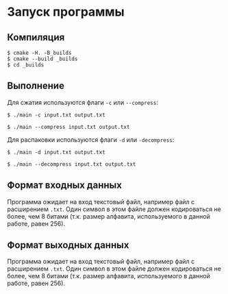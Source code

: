 # Запуск программы

## Компиляция
```
$ cmake -H. -B_builds
$ cmake --build _builds 
$ cd _builds
```
## Выполнение

Для сжатия используются флаги `-с` или `--compress`:

```
$ ./main -c input.txt output.txt
```
```
$ ./main --compress input.txt output.txt
```

Для распаковки используются флаги `-d` или `-decompress`:

```
$ ./main -d input.txt output.txt
```
```
$ ./main --decompress input.txt output.txt
```

## Формат входных данных

Программа ожидает на вход текстовый файл, например файл с расширением `.txt`. Один символ в 
этом файле должен кодироваться не более, чем 8 битами (т.к. размер алфавита, используемого в данной работе, равен 256).

## Формат выходных данных

Программа ожидает на вход текстовый файл, например файл с расширением `.txt`. Один символ в
этом файле должен кодироваться не более, чем 8 битами (т.к. размер алфавита, используемого в данной работе, равен 256).
